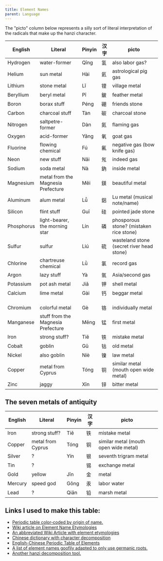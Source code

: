 ```yaml
---
title: Element Names
parent: Language
---
```


The "picto" column below represents a silly sort of literal interpretation of the radicals that make up the hanzi character.

English | Literal | Pinyin | 汉字 | picto 
--- | --- | --- | --- | ---
Hydrogen | water-former | Qīng | 氢 | also labor gas?
Helium | sun metal | Hài | 氦 | astrological pig gas
Lithium | stone metal | Lǐ | 锂 | village metal
Beryllium | beryl metal | Pī | 鈹 | feather metal 
Boron | borax stuff | Péng | 硼 | friends stone
Carbon | charcoal stuff | Tàn | 碳 | charcoal stone
Nitrogen | saltpetre-former | Dàn | 氮 | flaming gas 
Oxygen | acid-former | Yǎng | 氧 | goat gas 
Fluorine | flowing chemical | Fú | 氟 | negative gas (bow knife gas)
Neon | new stuff | Nǎi | 氖 | indeed gas
Sodium | soda metal | Nà | 鈉 | inside metal
Magnesium | metal from the Magnesia Prefecture | Měi | 鎂 | beautiful metal
Aluminum | alum metal | Lǚ | 鋁 | Lu metal (musical note/name)
Silicon | flint stuff | Guī | 硅 | pointed jade stone
Phosphorus  | light-bearer, the morning star | Lín | 磷 | phosporous stone? (mistaken rice stone)
Sulfur | sulfur | Liú | 硫 | wasteland stone (secret river head stone)
Chlorine | chartreuse chemical | Lǜ | 氯 | record gas
Argon | lazy stuff | Yà | 氩 | Asia/second gas
Potassium | pot ash metal | Jiǎ | 钾 | shell metal
Calcium | lime metal | Gài | 钙 | beggar metal
 |  |  |  | 
 |  |  |  | 
 |  |  |  | 
Chromium | colorful metal | Gè | 铬 | individually metal
Manganese | stuff from the Magnesia Prefecture | Měng | 锰 | first metal
Iron | strong stuff? | Tiě | 铁 | mistake metal 
Cobalt | goblin | Gǔ | 钴 | old metal
Nickel | also goblin | Niè | 镍 | law metal
Copper | metal from Cyprus | Tóng | 铜 | similar metal (mouth open wide metal)
Zinc | jaggy | Xīn | 锌 | bitter metal


## The seven metals of antiquity

English | Literal | Pinyin | 汉字 | picto 
--- | --- | --- | --- | ---
Iron | strong stuff? | Tiě | 铁 | mistake metal 
Copper | metal from Cyprus | Tóng | 铜 | similar metal (mouth open wide metal)
Silver | ? | Yín | 银 | seventh trigram metal
Tin | ? |  | 锡 | exchange metal
Gold | yellow | Jīn | 金 | metal
Mercury | speed god | Gǒng | 汞 | labor water
Lead | ? | Qiān | 铅 | marsh metal


<!--Another theory, considered far-fetched in some quarters, traces it to Medieval Latin sodanum "a headache remedy," ultimately from Arabic suda "splitting headache."
azoth/azote = lifeless Yang Air
helium aka 氦 sun vapor| Yin Air
亞-->

## Links I used to make this table:

- [Periodic table color-coded by origin of name.](https://elements.vanderkrogt.net/ptable.php)
- [Wiki article on Element Name Etymologies](https://en.wikipedia.org/wiki/List_of_chemical_element_name_etymologies)
- [An abbreviated Wiki Article with element etymologies](https://en.wikipedia.org/wiki/List_of_chemical_elements)
- [Chinese dictionary with character decomposition](https://www.mdbg.net/chinese/dictionary)
- [English-Chinese Periodic Table of Elements](https://www.pascal-man.com/periodic-table/periodictable-dave-lo.pdf)
- [A list of element names goofily adapted to only use germanic roots.](https://anglish.fandom.com/wiki/Fading_of_Ormotes)
- [Another hanzi decomposition tool.](https://www.yellowbridge.com/chinese/character-dictionary.php)
